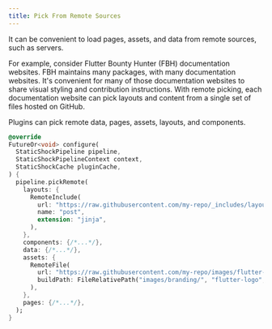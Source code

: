 ```yaml
---
title: Pick From Remote Sources
---
```

It can be convenient to load pages, assets, and data from remote sources, such
as servers. 

For example, consider Flutter Bounty Hunter (FBH) documentation websites.
FBH maintains many packages, with many documentation websites. It's convenient
for many of those documentation websites to share visual styling and contribution
instructions. With remote picking, each documentation website can pick layouts
and content from a single set of files hosted on GitHub.

Plugins can pick remote data, pages, assets, layouts, and components.

```dart
@override
FutureOr<void> configure(
  StaticShockPipeline pipeline,
  StaticShockPipelineContext context,
  StaticShockCache pluginCache,
) {
  pipeline.pickRemote(
    layouts: {
      RemoteInclude(
        url: "https://raw.githubusercontent.com/my-repo/_includes/layouts/post.jinja?raw=true",
        name: "post",
        extension: "jinja",
      ),
    },
    components: {/*...*/},
    data: {/*...*/},
    assets: {
      RemoteFile(
        url: "https://raw.githubusercontent.com/my-repo/images/flutter-logo.svg?raw=true",
        buildPath: FileRelativePath("images/branding/", "flutter-logo", "svg"),
      ),
    },
    pages: {/*...*/},
  );
}
```

